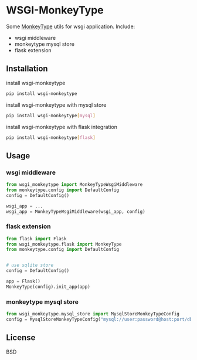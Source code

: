 # WSGI-MonkeyType

Some [MonkeyType](https://monkeytype.readthedocs.io/en/stable/index.html) utils for wsgi application. Include:
- wsgi middleware
- monkeytype mysql store
- flask extension

## Installation

install wsgi-monkeytype
```bash
pip install wsgi-monkeytype
```

install wsgi-monkeytype with mysql store

```bash
pip install wsgi-monkeytype[mysql]
```


install wsgi-monkeytype with flask integration

```bash
pip install wsgi-monkeytype[flask]
```

## Usage
### wsgi middleware

```python
from wsgi_monkeytype import MonkeyTypeWsgiMiddleware
from monkeytype.config import DefaultConfig
config = DefaultConfig()

wsgi_app = ...
wsgi_app = MonkeyTypeWsgiMiddleware(wsgi_app, config)
```

### flask extension
```python
from flask import Flask
from wsgi_monkeytype.flask import MonkeyType
from monkeytype.config import DefaultConfig


# use sqlite store
config = DefaultConfig()

app = Flask()
MonkeyType(config).init_app(app)
```

### monkeytype mysql store
```python
from wsgi_monkeytype.mysql_store import MysqlStoreMonkeyTypeConfig
config = MysqlStoreMonkeyTypeConfig("mysql://user:password@host:port/db", sample_rate=1)
```

## License
BSD
